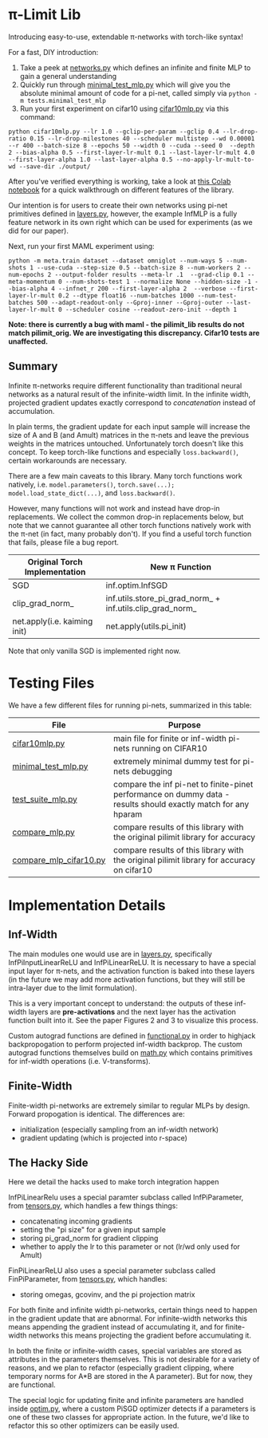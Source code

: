 # π-Limit Lib

Introducing easy-to-use, extendable π-networks with torch-like syntax!

For a fast, DIY introduction:

1. Take a peek at [networks.py](examples/networks.py) which defines an infinite and finite MLP to gain a general understanding
2. Quickly run through [minimal_test_mlp.py](tests/minimal_test_mlp.py) which will give you the absolute minimal amount of code for a pi-net, called simply via ```python -m tests.minimal_test_mlp```
3. Run your first experiment on cifar10 using [cifar10mlp.py](cifar10mlp.py) via this command:
```
python cifar10mlp.py --lr 1.0 --gclip-per-param --gclip 0.4 --lr-drop-ratio 0.15 --lr-drop-milestones 40 --scheduler multistep --wd 0.00001 --r 400 --batch-size 8 --epochs 50 --width 0 --cuda --seed 0  --depth 2 --bias-alpha 0.5 --first-layer-lr-mult 0.1 --last-layer-lr-mult 4.0 --first-layer-alpha 1.0 --last-layer-alpha 0.5 --no-apply-lr-mult-to-wd --save-dir ./output/
```

After you've verified everything is working, take a look at [this Colab notebook](https://colab.research.google.com/drive/1UJvMwWHJ8kRuek8hUkbIFKbullUWhnuC?usp=sharing) for a quick walkthrough on different features of the library.

Our intention is for users to create their own networks using pi-net primitives defined in [layers.py](inf/layers.py), however, the example InfMLP is a fully feature network in its own right which can be used for experiments (as we did for our paper).

Next, run your first MAML experiment using:

```
python -m meta.train dataset --dataset omniglot --num-ways 5 --num-shots 1 --use-cuda --step-size 0.5 --batch-size 8 --num-workers 2 --num-epochs 2 --output-folder results --meta-lr .1  --grad-clip 0.1 --meta-momentum 0 --num-shots-test 1 --normalize None --hidden-size -1 --bias-alpha 4 --infnet_r 200 --first-layer-alpha 2  --verbose --first-layer-lr-mult 0.2 --dtype float16 --num-batches 1000 --num-test-batches 500 --adapt-readout-only --Gproj-inner --Gproj-outer --last-layer-lr-mult 0 --scheduler cosine --readout-zero-init --depth 1
```

**Note: there is currently a bug with maml - the pilimit_lib results do not match pilimit_orig. We are investigating this discrepancy. Cifar10 tests are unaffected.**

## Summary

Infinite π-networks require different functionality than traditional neural networks as a natural result of the infinite-width limit. In the infinite width, projected gradient updates exactly correspond to *concatenation* instead of accumulation.

In plain terms, the gradient update for each input sample will increase the size of A and B (and Amult) matrices in the π-nets and leave the previous weights in the matrices untouched. Unfortunately torch doesn't like this concept. To keep torch-like functions and especially ```loss.backward()```, certain workarounds are necessary.

There are a few main caveats to this library. Many torch functions work natively, i.e. ```model.parameters()```, ```torch.save(...); model.load_state_dict(...)```, and ```loss.backward()```.

However, many functions will not work and instead have drop-in replacements. We collect the common drop-in replacements below, but note that we cannot guarantee all other torch functions natively work with the π-net (in fact, many probably don't). If you find a useful torch function that fails, please file a bug report.


| Original Torch Implementation |   New π Function |
| ------------- |---------  |
| SGD |  inf.optim.InfSGD | 
| clip_grad_norm_ |  inf.utils.store_pi_grad_norm_ + inf.utils.clip_grad_norm_|
| net.apply(i.e. kaiming init) |  net.apply(utils.pi_init)|


Note that only vanilla SGD is implemented right now.

# Testing Files

We have a few different files for running pi-nets, summarized in this table:



| File | Purpose |
| ------------- |---------  |
| [cifar10mlp.py](cifar10mlp.py) | main file for finite or inf-width pi-nets running on CIFAR10 | 
| [minimal_test_mlp.py](tests/minimal_test_mlp.py)|  extremely minimal dummy test for pi-nets debugging|
| [test_suite_mlp.py](tests/test_suite_mlp.py) |  compare the inf pi-net to finite-pinet performance on dummy data - results should exactly match for any hparam|
| [compare_mlp.py](compare_mlp.py) |  compare results of this library with the original pilimit library for accuracy |
| [compare_mlp_cifar10.py](compare_mlp_cifar10.py) | compare results of this library with the original pilimit library for accuracy on cifar10|


# Implementation Details

## Inf-Width
The main modules one would use are in [layers.py](inf/layers.py), specifically InfPiInputLinearReLU and InfPiLinearReLU. It is necessary to have a special input layer for π-nets, and the activation function is baked into these layers (in the future we may add more activation functions, but they will still be intra-layer due to the limit formulation).

This is a very important concept to understand: the outputs of these inf-width layers are **pre-activations** and the next layer has the activation function built into it. See the paper Figures 2 and 3 to visualize this process.

Custom autograd functions are defined in [functional.py](inf/functional.py) in order to highjack backpropogation to perform projected inf-width backprop. The custom autograd functions themselves build on [math.py](inf/math.py) which contains primitives for inf-width operations (i.e. V-transforms).


## Finite-Width

Finite-width pi-networks are extremely similar to regular MLPs by design. Forward propogation is identical. The differences are:

- initialization (especially sampling from an inf-width network)
- gradient updating (which is projected into r-space)

## The Hacky Side

Here we detail the hacks used to make torch integration happen


InfPiLinearRelu uses a special paramter subclass called InfPiParameter, from [tensors.py](inf/tensors.py), which handles a few things things:
- concatenating incoming gradients
- setting the "pi size" for a given input sample
- storing pi_grad_norm for gradient clipping
- whether to apply the lr to this parameter or not (lr/wd only used for Amult)

FinPiLinearReLU also uses a special parameter subclass called FinPiParameter, from [tensors.py](inf/tensors.py), which handles:
- storing omegas, gcovinv, and the pi projection matrix


For both finite and infinite width pi-networks, certain things need to happen in the gradient update that are abnormal. For infinite-width networks this means appending the gradient instead of accumulating it, and for finite-width networks this means projecting the gradient before accumulating it.

In both the finite or infinite-width cases, special variables are stored as attributes in the parameters themselves. This is not desirable for a variety of reasons, and we plan to refactor (especially gradient clipping, where temporary norms for A*B are stored in the A parameter). But for now, they are functional.

The special logic for updating finite and infinite parameters are handled inside [optim.py](inf/optim.py), where a custom PiSGD optimizer detects if a parameters is one of these two classes for appropriate action. In the future, we'd like to refactor this so other optimizers can be easily used.